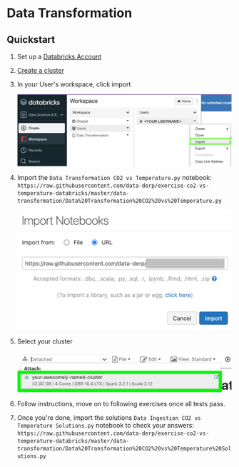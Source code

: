 # Data Transformation

## Quickstart
1. Set up a [Databricks Account](https://github.com/data-derp/documentation/blob/master/databricks/README.md)
2. [Create a cluster](https://github.com/data-derp/documentation/blob/master/databricks/setup-cluster.md)
3. In your User's workspace, click import

   ![databricks-import](https://github.com/data-derp/documentation/blob/master/databricks/assets/databricks-import.png?raw=true)

4. Import the `Data Transformation CO2 vs Temperature.py` notebook: `https://raw.githubusercontent.com/data-derp/exercise-co2-vs-temperature-databricks/master/data-transformation/Data%20Transformation%20CO2%20vs%20Temperature.py`

   ![databricks-import-url](https://github.com/data-derp/documentation/blob/master/databricks/assets/databricks-import-url.png?raw=true)

5. Select your cluster

   ![databricks-select-cluster.png](https://github.com/data-derp/documentation/blob/master/databricks/assets/databricks-select-cluster.png?raw=true)

6. Follow instructions, move on to following exercises once all tests pass.

7. Once you're done, import the solutions `Data Ingestion CO2 vs Temperature Solutions.py` notebook to check your answers: `https://raw.githubusercontent.com/data-derp/exercise-co2-vs-temperature-databricks/master/data-transformation/Data%20Transformation%20CO2%20vs%20Temperature%20Solutions.py`
